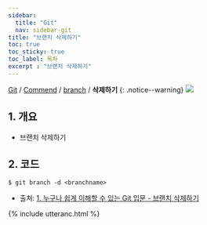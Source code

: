 ```yaml
---
sidebar:
  title: "Git"
  nav: sidebar-git
title: "브랜치 삭제하기"
toc: true
toc_sticky: true
toc_label: 목차
excerpt : "브랜치 삭제하기"
---
```

[Git](/git/) / [Commend](/git/commend/) / [branch](/git/commend/branch/) / **삭제하기**
{: .notice--warning}
![](https://git-scm.com/images/logo@2x.png)

## 1. 개요
- 브랜치 삭제하기


## 2. 코드
```
$ git branch -d <branchname>
```



- 출처: [1. 누구나 쉽게 이해할 수 있는 Git 입문 - 브랜치 삭제하기](https://backlog.com/git-tutorial/kr/stepup/stepup2_5.html)


{% include utteranc.html %}

